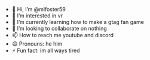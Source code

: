 - 👋 Hi, I’m @mlfoster59
- 👀 I’m interested in vr
- 🌱 I’m currently learning how to make a gtag fan game
- 💞️ I’m looking to collaborate on nothing
- 📫 How to reach me  youtube and discord
- 😄 Pronouns: he him
- ⚡ Fun fact: im all ways tired

<!---
mlfoster59/mlfoster59 is a ✨ special ✨ repository because its `README.md` (this file) appears on your GitHub profile.
You can click the Preview link to take a look at your changes.
--->
